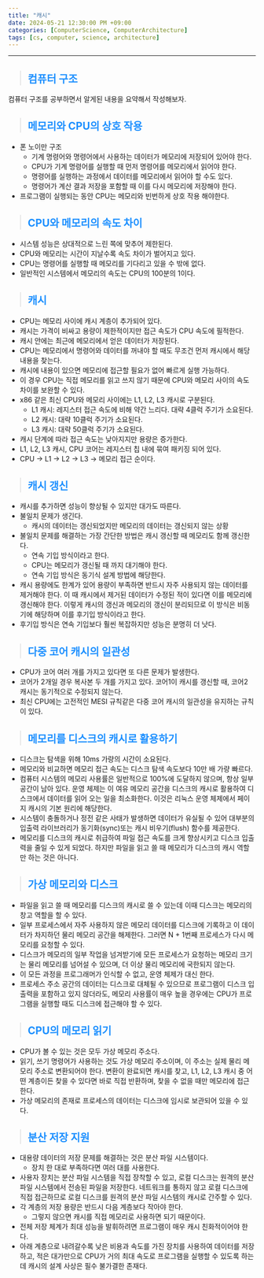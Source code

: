 ```yaml
---
title: "캐시"
date: 2024-05-21 12:30:00 PM +09:00
categories: [ComputerScience, ComputerArchitecture]
tags: [cs, computer, science, architecture]
---
```

***

>## <span style='color:#1E90FF'>컴퓨터 구조</span>
컴퓨터 구조를 공부하면서 알게된 내용을 요약해서 작성해보자. <br>

>## <span style='color:#1E90FF'>메모리와 CPU의 상호 작용</span>
- 폰 노이만 구조
    - 기계 명령어와 명령어에서 사용하는 데이터가 메모리에 저장되어 있어야 한다.
    - CPU가 기계 명령어를 실행할 때 먼저 명령어를 메모리에서 읽어야 한다.
    - 명령어를 실행하는 과정에서 데이터를 메모리에서 읽어야 할 수도 있다.
    - 명령어가 계산 결과 저장을 포함할 때 이를 다시 메모리에 저장해야 한다. <br>
- 프로그램이 실행되는 동안 CPU는 메모리와 빈번하게 상호 작용 해야한다. <br>


>## <span style='color:#1E90FF'>CPU와 메모리의 속도 차이</span>
- 시스템 성능은 상대적으로 느린 쪽에 맞추어 제한된다. <br>
- CPU와 메모리는 시간이 지날수록 속도 차이가 벌어지고 있다. <br>
- CPU는 명령어를 실행할 때 메모리를 기다리고 있을 수 밖에 없다. <br>
- 일반적인 시스템에서 메모리의 속도는 CPU의 100분의 1이다. <br>

>## <span style='color:#1E90FF'>캐시</span>
- CPU는 메모리 사이에 캐시 계층이 추가되어 있다. <br>
- 캐시는 가격이 비싸고 용량이 제한적이지만 접근 속도가 CPU 속도에 필적한다. <br>
- 캐시 안에는 최근에 메모리에서 얻은 데이터가 저장된다. <br>
- CPU는 메모리에서 명령어와 데이터를 꺼내야 할 때도 무조건 먼저 캐시에서 해당 내용을 찾는다. <br>
- 캐시에 내용이 있으면 메모리에 접근할 필요가 없어 빠르게 실행 가능하다. <br>
- 이 경우 CPU는 직접 메모리를 읽고 쓰지 않기 때문에 CPU와 메모리 사이의 속도 차이를 보완할 수 있다. <br>
- x86 같은 최신 CPU와 메모리 사이에는 L1, L2, L3 캐시로 구분된다. <br>
    - L1 캐시: 레지스터 접근 속도에 비해 약간 느리다. 대략 4클럭 주기가 소요된다.
    - L2 캐시: 대략 10클럭 주기가 소요된다.
    - L3 캐시: 대략 50클럭 주기가 소요된다. <br>
- 캐시 단계에 따라 접근 속도는 낮아지지만 용량은 증가한다. <br>
- L1, L2, L3 캐시, CPU 코어는 레지스터 칩 내에 묶여 패키징 되어 있다. <br>
- CPU -> L1 -> L2 -> L3 -> 메모리 접근 순이다. <br>

>## <span style='color:#1E90FF'>캐시 갱신</span>
- 캐시를 추가하면 성능이 향상될 수 있지만 대가도 따른다. <br>
- 불일치 문제가 생긴다.
    - 캐시의 데이터는 갱신되었지만 메모리의 데이터는 갱신되지 않는 상황 <br>
- 불일치 문제를 해결하는 가장 간단한 방법은 캐시 갱신할 때 메모리도 함께 갱신한다.
    - 연속 기입 방식이라고 한다.
    - CPU는 메모리가 갱신될 때 까지 대기해야 한다.
    - 연속 기입 방식은 동기식 설계 방법에 해당한다. <br>
- 캐시 용량에도 한계가 있어 용량이 부족하면 반드시 자주 사용되지 않는 데이터를 제거해야 한다. 이 때 캐시에서 제거된 데이터가 수정된 적이 있다면 이를 메모리에 갱신해야 한다. 이렇게 캐시의 갱신과 메모리의 갱신이 분리되므로 이 방식은 비동기에 해당하며 이를 후기입 방식이라고 한다. <br>
- 후기입 방식은 연속 기입보다 훨씬 복잡하지만 성능은 분명히 더 낫다. <br>

>## <span style='color:#1E90FF'>다중 코어 캐시의 일관성</span>
- CPU가 코어 여러 개를 가지고 있다면 또 다른 문제가 발생한다. <br>
- 코어가 2개일 경우 복사본 두 개를 가지고 있다. 코어1이 캐시를 갱신할 때, 코어2 캐시는 동기적으로 수정되지 않는다. <br>
- 최신 CPU에는 고전적인 MESI 규칙같은 다중 코어 캐시의 일관성을 유지하는 규칙이 있다. <br>

>## <span style='color:#1E90FF'>메모리를 디스크의 캐시로 활용하기</span>
- 디스크는 탐색을 위해 10ms 가량의 시간이 소요된다. <br>
- 메모리와 비교하면 메모리 접근 속도는 디스크 탐색 속도보다 10만 배 가량 빠르다. <br>
- 컴퓨터 시스템의 메모리 사용률은 일반적으로 100%에 도달하지 않으며, 항상 일부 공간이 남아 있다. 운영 체제는 이 여유 메모리 공간을 디스크의 캐시로 활용하여 디스크에서 데이터를 읽어 오는 일을 최소화한다. 이것은 리눅스 운영 체제에서 페이지 캐시의 기본 원리에 해당한다. <br>
- 시스템이 충돌하거나 정전 같은 사태가 발생하면 데이터가 유실될 수 있어 대부분의 입출력 라이브러리가 동기화(sync)또는 캐시 비우기(flush) 함수를 제공한다. <br>
- 메모리를 디스크의 캐시로 취급하여 파일 접근 속도를 크게 향상시키고 디스크 입출력을 줄일 수 있게 되었다. 하지만 파일을 읽고 쓸 때 메모리가 디스크의 캐시 역할만 하는 것은 아니다. <br>

>## <span style='color:#1E90FF'>가상 메모리와 디스크</span>
- 파일을 읽고 쓸 때 메모리를 디스크의 캐시로 쓸 수 있는데 이때 디스크는 메모리의 창고 역할을 할 수 있다. <br>
- 일부 프로세스에서 자주 사용하지 않은 메모리 데이터를 디스크에 기록하고 이 데이터가 차지하던 물리 메모리 공간을 해제한다. 그러면 N + 1번째 프로세스가 다시 메모리를 요청할 수 있다. <br>
- 디스크가 메모리의 일부 작업을 넘겨받기에 모든 프로세스가 요청하는 메모리 크기는 물리 메모리를 넘어설 수 있으며, 더 이상 물리 메모리에 국한되지 않는다. <br>
- 이 모든 과정을 프로그래머가 인식할 수 없고, 운영 체제가 대신 한다. <br>
- 프로세스 주소 공간의 데이터는 디스크로 대체될 수 있으므로 프로그램이 디스크 입출력을 포함하고 있지 않더라도, 메모리 사용률이 매우 높을 경우에는 CPU가 프로그램을 실행할 때도 디스크에 접근해야 할 수 있다. <br>

>## <span style='color:#1E90FF'>CPU의 메모리 읽기</span>
- CPU가 볼 수 있는 것은 모두 가상 메모리 주소다. <br>
- 읽기, 쓰기 명령어가 사용하는 것도 가상 메모리 주소이며, 이 주소는 실제 물리 메모리 주소로 변환되어야 한다. 변환이 완료되면 캐시를 찾고, L1, L2, L3 캐시 중 어떤 계층이든 찾을 수 있다면 바로 직접 반환하며, 찾을 수 없을 때만 메모리에 접근한다. <br>
- 가상 메모리의 존재로 프로세스의 데이터는 디스크에 임시로 보관되어 있을 수 있다. <br>

>## <span style='color:#1E90FF'>분산 저장 지원</span>
- 대용량 데이터의 저장 문제를 해결하는 것은 분산 파일 시스템이다.
    - 장치 한 대로 부족하다면 여러 대를 사용한다. <br>
- 사용자 장치는 분산 파일 시스템을 직접 장착할 수 있고, 로컬 디스크는 원격의 분산 파일 시스템에서 전송된 파일을 저장한다. 네트워크를 통하지 않고 로컬 디스크에 직접 접근하므로 로컬 디스크를 원격의 분산 파일 시스템의 캐시로 간주할 수 있다. <br>
- 각 계층의 저장 용량은 반드시 다음 계층보다 작아야 한다.
    - 그렇지 않으면 캐시를 직접 메모리로 사용하면 되기 때문이다. <br>
- 전체 저장 체계가 최대 성능을 발휘하려면 프로그램이 매우 캐시 친화적이어야 한다. <br>
- 아래 계층으로 내려갈수록 낮은 비용과 속도를 가진 장치를 사용하여 데이터를 저장하고, 적은 대가만으로 CPU가 거의 최대 속도로 프로그램을 실행할 수 있도록 하는데 캐시의 설계 사상은 필수 불가결한 존재다. <br>